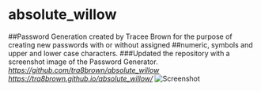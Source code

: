 # absolute_willow
##Password Generation created by Tracee Brown for the purpose of creating new passwords with or without assigned ##numeric, symbols and upper and lower case characters.
###Updated the repository with a screenshot image of the Password Generator.
_https://github.com/tra8brown/absolute_willow_
_https://tra8brown.github.io/absolute_willow/_
![Screenshot](.Screenshot.png)